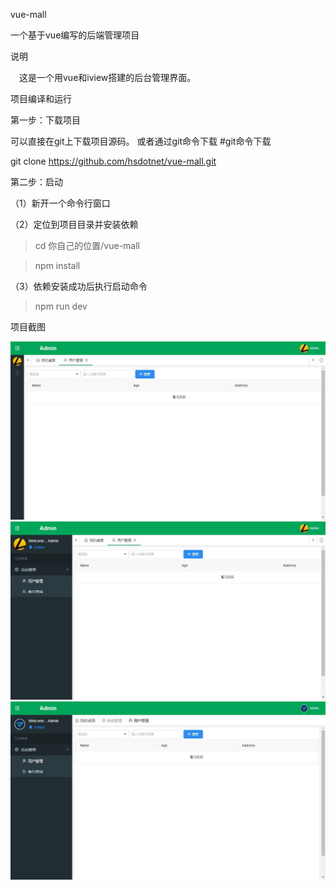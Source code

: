vue-mall

一个基于vue编写的后端管理项目

说明

　这是一个用vue和iview搭建的后台管理界面。

项目编译和运行

第一步：下载项目

可以直接在git上下载项目源码。
或者通过git命令下载
#git命令下载

git clone https://github.com/hsdotnet/vue-mall.git

第二步：启动

（1）新开一个命令行窗口

（2）定位到项目目录并安装依赖
  > cd 你自己的位置/vue-mall
  
  > npm install
  
（3）依赖安装成功后执行启动命令

  > npm run dev

项目截图

  <img src="https://github.com/hsdotnet/vue-mall/blob/master/src/assets/images/1.png"/>
  
  <img src="https://github.com/hsdotnet/vue-mall/blob/master/src/assets/images/2.png"/>
  
  <img src="https://github.com/hsdotnet/vue-mall/blob/master/src/assets/images/3.png"/>
